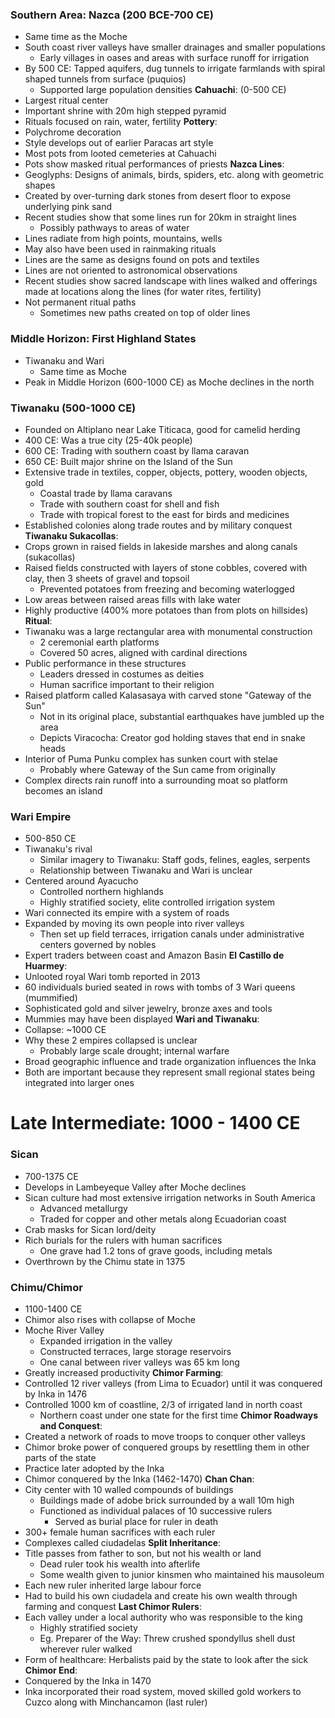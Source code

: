 ### Southern Area: Nazca (200 BCE-700 CE)
 - Same time as the Moche
 - South coast river valleys have smaller drainages and smaller populations
	 - Early villages in oases and areas with surface runoff for irrigation
 - By 500 CE: Tapped aquifers, dug tunnels to irrigate farmlands with spiral shaped tunnels from surface (puquios)
	 - Supported large population densities
**Cahuachi**: (0-500 CE)
 - Largest ritual center
 - Important shrine with 20m high stepped pyramid
 - Rituals focused on rain, water, fertility
**Pottery**:
 - Polychrome decoration
 - Style develops out of earlier Paracas art style
 - Most pots from looted cemeteries at Cahuachi
 - Pots show masked ritual performances of priests
**Nazca Lines**:
 - Geoglyphs: Designs of animals, birds, spiders, etc. along with geometric shapes
 - Created by over-turning dark stones from desert floor to expose underlying pink sand
 - Recent studies show that some lines run for 20km in straight lines
	 - Possibly pathways to areas of water
 - Lines radiate from high points, mountains, wells
 - May also have been used in rainmaking rituals
 - Lines are the same as designs found on pots and textiles
 - Lines are not oriented to astronomical observations
 - Recent studies show sacred landscape with lines walked and offerings made at locations along the lines (for water rites, fertility)
 - Not permanent ritual paths
	 - Sometimes new paths created on top of older lines

### Middle Horizon: First Highland States
 - Tiwanaku and Wari
	 - Same time as Moche
 - Peak in Middle Horizon (600-1000 CE) as Moche declines in the north

### Tiwanaku (500-1000 CE)
 - Founded on Altiplano near Lake Titicaca, good for camelid herding
 - 400 CE: Was a true city (25-40k people)
 - 600 CE: Trading with southern coast by llama caravan
 - 650 CE: Built major shrine on the Island of the Sun
 - Extensive trade in textiles, copper, objects, pottery, wooden objects, gold 
	 - Coastal trade by llama caravans
	 - Trade with southern coast for shell and fish
	 - Trade with tropical forest to the east for birds and medicines
 - Established colonies along trade routes and by military conquest
**Tiwanaku Sukacollas**:
 - Crops grown in raised fields in lakeside marshes and along canals (sukacollas)
 - Raised fields constructed with layers of stone cobbles, covered with clay, then 3 sheets of gravel and topsoil
	 - Prevented potatoes from freezing and becoming waterlogged
 - Low areas between raised areas fills with lake water
 - Highly productive (400% more potatoes than from plots on hillsides)
**Ritual**:
 - Tiwanaku was a large rectangular area with monumental construction
	 - 2 ceremonial earth platforms
	 - Covered 50 acres, aligned with cardinal directions
 - Public performance in these structures
	 - Leaders dressed in costumes as deities
	 - Human sacrifice important to their religion
 - Raised platform called Kalasasaya with carved stone "Gateway of the Sun"
	 - Not in its original place, substantial earthquakes have jumbled up the area
	 - Depicts Viracocha: Creator god holding staves that end in snake heads
 - Interior of Puma Punku complex has sunken court with stelae
	 - Probably where Gateway of the Sun came from originally
 - Complex directs rain runoff into a surrounding moat so platform becomes an island

### Wari Empire
 - 500-850 CE
 - Tiwanaku's rival
	 - Similar imagery to Tiwanaku: Staff gods, felines, eagles, serpents
	 - Relationship between Tiwanaku and Wari is unclear
 - Centered around Ayacucho
	 - Controlled northern highlands
	 - Highly stratified society, elite controlled irrigation system
 - Wari connected its empire with a system of roads
 - Expanded by moving its own people into river valleys
	 - Then set up field terraces, irrigation canals under administrative centers governed by nobles
 - Expert traders between coast and Amazon Basin
**El Castillo de Huarmey**:
 - Unlooted royal Wari tomb reported in 2013
 - 60 individuals buried seated in rows with tombs of 3 Wari queens (mummified)
 - Sophisticated gold and silver jewelry, bronze axes and tools
 - Mummies may have been displayed
**Wari and Tiwanaku**:
 - Collapse: ~1000 CE
 - Why these 2 empires collapsed is unclear
	 - Probably large scale drought; internal warfare
 - Broad geographic influence and trade organization influences the Inka
 - Both are important because they represent small regional states being integrated into larger ones

# Late Intermediate: 1000 - 1400 CE
### Sican
 - 700-1375 CE
 - Develops in Lambeyeque Valley after Moche declines
 - Sican culture had most extensive irrigation networks in South America
	 - Advanced metallurgy
	 - Traded for copper and other metals along Ecuadorian coast
 - Crab masks for Sican lord/deity
 - Rich burials for the rulers with human sacrifices
	 - One grave had 1.2 tons of grave goods, including metals
 - Overthrown by the Chimu state in 1375

### Chimu/Chimor
 - 1100-1400 CE
 - Chimor also rises with collapse of Moche
 - Moche River Valley
	 - Expanded irrigation in the valley
	 - Constructed terraces, large storage reservoirs
	 - One canal between river valleys was 65 km long
 - Greatly increased productivity
**Chimor Farming**:
 - Controlled 12 river valleys (from Lima to Ecuador) until it was conquered by Inka in 1476
 - Controlled 1000 km of coastline, 2/3 of irrigated land in north coast
	 - Northern coast under one state for the first time
**Chimor Roadways and Conquest**:
 - Created a network of roads to move troops to conquer other valleys
 - Chimor broke power of conquered groups by resettling them in other parts of the state
 - Practice later adopted by the Inka
 - Chimor conquered by the Inka (1462-1470)
**Chan Chan**:
 - City center with 10 walled compounds of buildings
	 - Buildings made of adobe brick surrounded by a wall 10m high
	 - Functioned as individual palaces of 10 successive rulers
		 - Served as burial place for ruler in death
 - 300+ female human sacrifices with each ruler
 - Complexes called ciudadelas
**Split Inheritance**:
 - Title passes from father to son, but not his wealth or land
	 - Dead ruler took his wealth into afterlife
	 - Some wealth given to junior kinsmen who maintained his mausoleum
 - Each new ruler inherited large labour force
 - Had to build his own ciudadela and create his own wealth through farming and conquest
**Last Chimor Rulers**:
 - Each valley under a local authority who was responsible to the king
	 - Highly stratified society
	 - Eg. Preparer of the Way: Threw crushed spondyllus shell dust wherever ruler walked
 - Form of healthcare: Herbalists paid by the state to look after the sick
**Chimor End**:
 - Conquered by the Inka in 1470
 - Inka incorporated their road system, moved skilled gold workers to Cuzco along with Minchancamon (last ruler)
